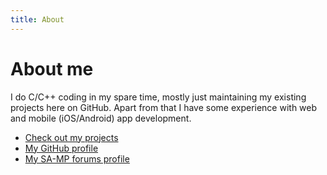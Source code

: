 ```yaml
---
title: About
---
```


# About me

I do C/C++ coding in my spare time, mostly just maintaining my existing projects here on GitHub. Apart from that I have some experience with web and mobile (iOS/Android) app development.

* [Check out my projects](projects.md)
* [My GitHub profile](https://github.com/Zeex)
* [My SA-MP forums profile](http://forum.sa-mp.com/member.php?u=193962)
